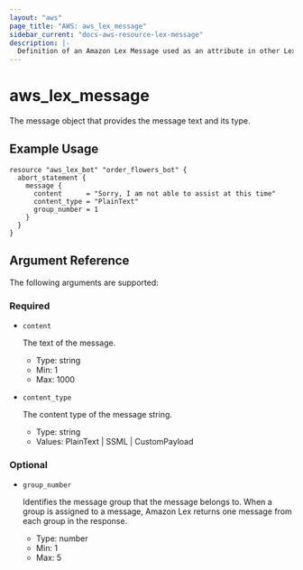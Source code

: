 ```yaml
---
layout: "aws"
page_title: "AWS: aws_lex_message"
sidebar_current: "docs-aws-resource-lex-message"
description: |-
  Definition of an Amazon Lex Message used as an attribute in other Lex resources.
---
```


# aws_lex_message

The message object that provides the message text and its type.

## Example Usage

```hcl
resource "aws_lex_bot" "order_flowers_bot" {
  abort_statement {
    message {
      content      = "Sorry, I am not able to assist at this time"
      content_type = "PlainText"
      group_number = 1
    }
  }
}
```

## Argument Reference

The following arguments are supported:

### Required

* `content`

	The text of the message.

    * Type: string
    * Min: 1
    * Max: 1000

* `content_type`

	The content type of the message string.

    * Type: string
    * Values: PlainText | SSML | CustomPayload

### Optional

* `group_number`

    Identifies the message group that the message belongs to. When a group is assigned to a message, 
    Amazon Lex returns one message from each group in the response.

    * Type: number
    * Min: 1
    * Max: 5
